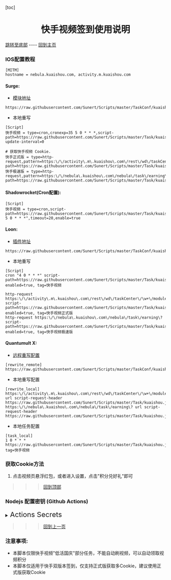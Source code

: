 

  [toc]  

 # <center> 快手视频签到使用说明 </center>

 [跳转至底部](#注意事项)  ----  [回到主页](https://github.com/Sunert/Scripts)

### IOS配置教程
 ```
[MITM]
hostname = nebula.kuaishou.com, activity.m.kuaishou.com
 ```
#### Surge:
* [模块地址](https://raw.githubusercontent.com/Sunert/Scripts/master/TaskConf/kuaishou/surge.sgmodule)

 ```
https://raw.githubusercontent.com/Sunert/Scripts/master/TaskConf/kuaishou/surge.sgmodule
 ```
 * 本地重写
 
 ```
[Script]
快手视频 = type=cron,cronexp=35 5 0 * * *,script-path=https://raw.githubusercontent.com/Sunert/Scripts/master/Task/kuaishou.js,script-update-interval=0

# 获取快手视频 Cookie.
快手正式版 = type=http-request,pattern=https:\/\/activity\.m\.kuaishou\.com\/rest\/wd\/taskCenter\/\w+\/module\/list,script-path=https://raw.githubusercontent.com/Sunert/Scripts/master/Task/kuaishou.js
快手极速版 = type=http-request,pattern=https:\/\/nebula\.kuaishou\.com\/nebula\/task\/earning\?,script-path=https://raw.githubusercontent.com/Sunert/Scripts/master/Task/kuaishou.js
```
#### Shadowrocket(Cron配置): 

```
[Script]
快手视频 = type=cron,script-path=https://raw.githubusercontent.com/Sunert/Scripts/master/Task/kuaishou.js,cronexpr="35 5 0 * * *",timeout=20,enable=true
```
####  Loon:

* [插件地址](https://raw.githubusercontent.com/Sunert/Scripts/master/TaskConf/kuaishou/loon.plugin)

 ```
https://raw.githubusercontent.com/Sunert/Scripts/master/TaskConf/kuaishou/loon.plugin
 ```
* 本地重写
  
 ```
[Script]
cron "4 0 * * *" script-path=https://raw.githubusercontent.com/Sunert/Scripts/master/Task/kuaishou.js, enabled=true, tag=快手视频

http-request https:\/\/activity\.m\.kuaishou\.com\/rest\/wd\/taskCenter\/\w+\/module\/list script-path=https://raw.githubusercontent.com/Sunert/Scripts/master/Task/kuaishou.js, enabled=true, tag=快手视频正式版
http-request https:\/\/nebula\.kuaishou\.com\/nebula\/task\/earning\? script-path=https://raw.githubusercontent.com/Sunert/Scripts/master/Task/kuaishou.js, enabled=true, tag=快手视频极速版
```
#### Quantumult X:
   * [远程重写配置](https://raw.githubusercontent.com/Sunert/Scripts/master/TaskConf/kuaishou/qx_rewite.txt)
   
```
[rewrite_remote]
https://raw.githubusercontent.com/Sunert/Scripts/master/TaskConf/kuaishou/qx_rewite.txt
```
   * 本地重写配置
   
```
[rewrite_local]
https:\/\/activity\.m\.kuaishou\.com\/rest\/wd\/taskCenter\/\w+\/module\/list url script-request-header https://raw.githubusercontent.com/Sunert/Scripts/master/Task/kuaishou.js
https:\/\/nebula\.kuaishou\.com\/nebula\/task\/earning\? url script-request-header https://raw.githubusercontent.com/Sunert/Scripts/master/Task/kuaishou.js
```
   * 本地任务配置
   
```
[task_local]
1 0 * * * https://raw.githubusercontent.com/Sunert/Scripts/master/Task/kuaishou.js, tag=快手视频
```
###  获取Cookie方法
  1. 点击视频页悬浮红包，或者进入设置，点击"积分兑好礼"即可

 >>> [回到顶部](#IOS配置教程)

### Nodejs 配置密钥 (Github Actions)

<details>

  <summary>
    <span style="font-size:22">
       Actions Secrets 
    </span>
  </summary>  

| Name | 脚本相关YML | Value分割符 | 必须 / 可选 | 注意事项及样式(其中"xxx"代表任意字符) |
| :-------: | :------: | :-------: | ------ | ------- |
| KS_TOKEN | <span style="font-size:18; color:#0000ff"> 快手视频 </span> | &或换行 | 必须 | 请求地址: "https://activity.m.kuaishou.com/rest/wd/taskCenter/lowActive/module/list"， <br>任务Cookie: uid=xxx&gsid=xxx&s=xxx |

</details>

 >>> [回到上一页](..)
 
### 注意事项:
 * 本脚本仅限快手视频"低活国庆"部分任务，不能自动刷视频，可以自动领取视频积分
 * 本脚本仅适用于快手双版本签到，仅支持正式版获取多Cookie，建议使用正式版获取Cookie





  
  
  
  
  
